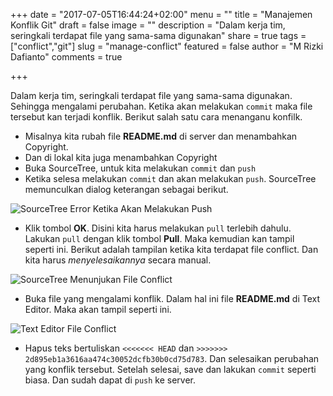 +++
date = "2017-07-05T16:44:24+02:00"
menu = ""
title = "Manajemen Konflik Git"
draft = false
image = ""
description = "Dalam kerja tim, seringkali terdapat file yang sama-sama digunakan"
share = true
tags = ["conflict","git"]
slug = "manage-conflict"
featured = false
author = "M Rizki Dafianto"
comments = true

+++

Dalam kerja tim, seringkali terdapat file yang sama-sama digunakan. Sehingga mengalami perubahan. Ketika akan melakukan `commit` maka file tersebut kan terjadi konflik. Berikut salah satu cara menanganu konfilk.

* Misalnya kita rubah file **README.md** di server dan menambahkan Copyright.
* Dan di lokal kita juga menambahkan Copyright
* Buka SourceTree, untuk kita melakukan `commit` dan `push`
* Ketika selesa melakukan `commit` dan akan melakukan `push`. SourceTree memunculkan dialog keterangan sebagai berikut. 

![SourceTree Error Ketika Akan Melakukan Push](pic/sourcetree-error-push.png)

* Klik tombol **OK**. Disini kita harus melakukan `pull` terlebih dahulu. Lakukan `pull` dengan klik tombol **Pull**. Maka kemudian kan tampil seperti ini. Berikut adalah tampilan ketika kita terdapat file conflict. Dan kita harus *menyelesaikannya* secara manual.

![SourceTree Menunjukan File Conflict](pic/sourcetree-file-conflict.png)

* Buka file yang mengalami konflik. Dalam hal ini file **README.md** di Text Editor. Maka akan tampil seperti ini.

![Text Editor File Conflict](pic/file-conflict.png)

* Hapus teks bertuliskan `<<<<<<< HEAD` dan `>>>>>>> 2d895eb1a3616aa474c30052dcfb30b0cd75d783`. Dan selesaikan perubahan yang konflik tersebut. Setelah selesai, save dan lakukan `commit` seperti biasa. Dan sudah dapat di `push` ke server.